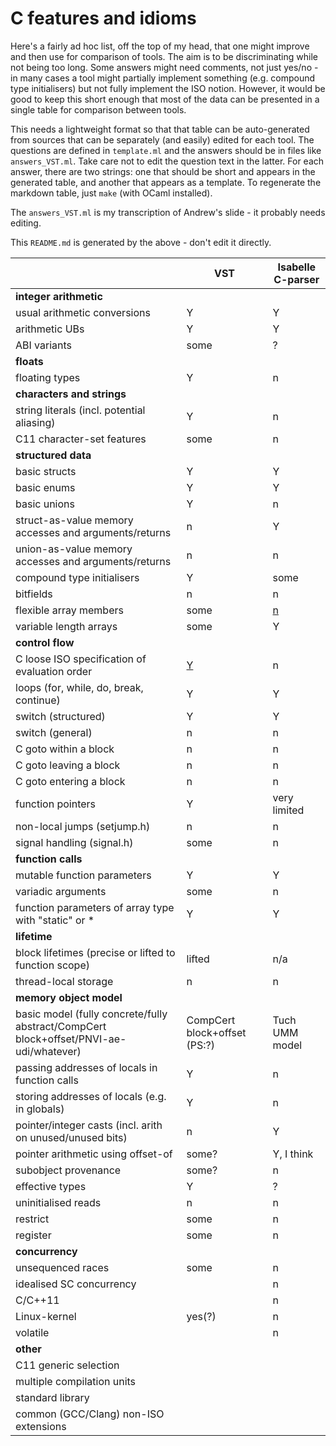 #  C features and idioms

Here's a fairly ad hoc list, off the top of my head, that one might improve and then use for comparison of tools.  The aim is to be discriminating while not being too long.  Some answers might need comments, not just yes/no - in many cases a tool might partially implement something (e.g. compound type initialisers) but not fully implement the ISO notion. However, it would be good to keep this short enough that most of the data can be presented in a single table for comparison between tools.

This needs a lightweight format so that that table can be auto-generated from sources that can be separately (and easily) edited for each tool. The questions are defined in `template.ml` and the answers should be in files like `answers_VST.ml`.  Take care not to edit the question text in the latter. For each answer, there are two strings: one that should be short and appears in the generated table, and another that appears as a template. To regenerate the markdown table, just `make` (with OCaml installed). 

The `answers_VST.ml` is my transcription of Andrew's slide - it probably needs editing. 


This `README.md` is generated by the above - don't edit it directly.





| |VST|Isabelle C-parser|
|---|---|---|
| **integer arithmetic** |
|usual arithmetic conversions|Y         |Y         |
|arithmetic UBs|Y         |Y         |
|ABI variants|some      |?      |
| **floats** |
|floating types|Y         |n         |
| **characters and strings** |
|string literals (incl. potential aliasing)|Y         |n         |
|C11 character-set features|some      |n      |
| **structured data** |
|basic structs|Y         |Y         |
|basic enums|Y         |Y         |
|basic unions|Y         |n         |
|struct-as-value memory accesses and arguments/returns|n         |Y         |
|union-as-value memory accesses and arguments/returns|n         |n         |
|compound type initialisers|Y         |some         |
|bitfields|n         |n         |
|flexible array members|some      | [n      ](. "??")|
|variable length arrays|some      |Y      |
| **control flow** |
|C loose ISO specification of evaluation order| [Y         ](. "PS: really?")|n         |
|loops (for, while, do, break, continue)|Y         |Y         |
|switch (structured)|Y         |Y         |
|switch (general)|n         |n         |
|C goto within a block|n         |n         |
|C goto leaving a block|n         |n         |
|C goto entering a block|n         |n         |
|function pointers|Y         |very limited |
|non-local jumps (setjump.h)|n         |n         |
|signal handling (signal.h)|some      |n         |
| **function calls** |
|mutable function parameters|Y         |Y         |
|variadic arguments|some      |n         |
|function parameters of array type with "static" or *|Y         |Y         |
| **lifetime** |
|block lifetimes (precise or lifted to function scope)|lifted    |n/a    |
|thread-local storage|n         |n         |
| **memory object model** |
|basic model (fully concrete/fully abstract/CompCert block+offset/PNVI-ae-udi/whatever)|CompCert block+offset (PS:?)|Tuch UMM model|
|passing addresses of locals in function calls|Y         |n         |
|storing addresses of locals (e.g. in globals)|Y         |n         |
|pointer/integer casts (incl. arith on unused/unused bits)|n         |Y         |
|pointer arithmetic using offset-of|some?     |Y, I think|
|subobject provenance|some?     |n         |
|effective types|Y         |?         |
|uninitialised reads|n         |n         |
|restrict|some      |n         |
|register|some      |n         |
| **concurrency** |
|unsequenced races|some      |n         |
|idealised SC concurrency|          |n         |
|C/C++11|          |n         |
|Linux-kernel|yes(?)    |n         |
|volatile|          |n         |
| **other** |
|C11 generic selection|          |          |
|multiple compilation units|          |          |
|standard library|          |          |
|common (GCC/Clang) non-ISO extensions|          |          |
